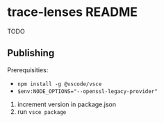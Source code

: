 # trace-lenses README

TODO

## Publishing

Prerequisities:

* `npm install -g @vscode/vsce`
* `$env:NODE_OPTIONS="--openssl-legacy-provider"`

1. increment version in package.json
1. run `vsce package`
